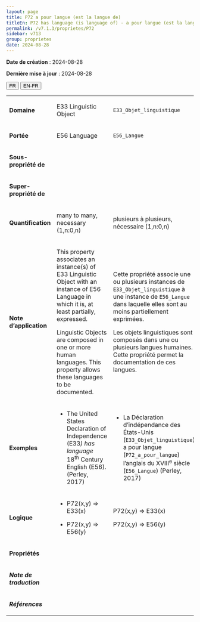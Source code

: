 ```yaml
---
layout: page
title: P72 a pour langue (est la langue de)
titleEn: P72 has language (is language of) - a pour langue (est la langue de)
permalink: /v7.1.3/proprietes/P72
sidebar: v713
group: proprietes
date: 2024-08-28
---
```


**Date de création** : 2024-08-28

**Dernière mise à jour** : 2024-08-28

<div class="lang-buttons">
 <button id="fr" class="activate">FR</button>
 <button id="en-fr">EN-FR</button>
</div>

<table>
<tbody>
<tr>
<td><p><strong>Domaine</strong></p></td>
<td class="en">
<p>E33 Linguistic Object</p>
</td>
<td>
<p><code class="language-plaintext highlighter-rouge">E33_Objet_linguistique</code></p>
</td>
</tr>
<tr>
<td><p><strong>Portée</strong></p></td>
<td class="en">
<p>E56 Language</p>
</td>
<td>
<p><code class="language-plaintext highlighter-rouge">E56_Langue</code></p>
</td>
</tr>
<tr>
<td><p><strong>Sous-propriété de</strong></p></td>
<td class="en">
</td>
<td>
</td>
</tr>
<tr>
<td><p><strong>Super-propriété de</strong></p></td>
<td class="en">
</td>
<td>
</td>
</tr>
<tr>
<td><p><strong>Quantification</strong></p></td>
<td class="en">
<p>many to many, necessary (1,n:0,n)</p>
</td>
<td>
<p>plusieurs à plusieurs, nécessaire (1,n:0,n)</p>
</td>
</tr>
<tr>
<td><p><strong>Note d’application</strong></p></td>
<td class="en">
<p>This property associates an instance(s) of E33 Linguistic Object with an instance of E56 Language in which it is, at least partially, expressed. </p>
<p>Linguistic Objects are composed in one or more human languages. This property allows these languages to be documented.</p>
</td>
<td>
<p>Cette propriété associe une ou plusieurs instances de <code class="language-plaintext highlighter-rouge">E33_Objet_linguistique</code> à une instance de <code class="language-plaintext highlighter-rouge">E56_Langue</code> dans laquelle elles sont au moins partiellement exprimées.</p>
<p>Les objets linguistiques sont composés dans une ou plusieurs langues humaines. Cette propriété permet la documentation de ces langues.</p>
</td>
</tr>
<tr>
<td><p><strong>Exemples</strong></p></td>
<td class="en">
<ul>
<li><p>The United States Declaration of Independence (E33<em>) has language</em> 18<sup>th</sup> Century English (E56). (Perley, 2017)</p>
</li>
</ul>
</td>
<td>
<ul>
<li><p>La Déclaration d’indépendance des États-Unis (<code class="language-plaintext highlighter-rouge">E33_Objet_linguistique</code>) a pour langue (<code class="language-plaintext highlighter-rouge">P72_a_pour_langue</code>) l’anglais du XVIII<sup>e</sup> siècle (<code class="language-plaintext highlighter-rouge">E56_Langue</code>) (Perley, 2017)</p>
</li>
</ul>
</td>
</tr>
<tr>
<td><p><strong>Logique</strong></p></td>
<td class="en">
<ul>
<li><p>P72(x,y) ⇒ E33(x)</p>
</li>
<li><p>P72(x,y) ⇒ E56(y)</p>
</li>
</ul>
</td>
<td>
<p>P72(x,y) ⇒ E33(x)</p>
<p>P72(x,y) ⇒ E56(y)</p>
</td>
</tr>
<tr>
<td><p><strong>Propriétés</strong></p></td>
<td class="en">
</td>
<td>
</td>
</tr>
<tr>
<td><p><strong><em>Note de traduction</em></strong></p></td>
<td colspan="2">
</td>
</tr>
<tr>
<td><p><strong><em>Références</em></strong></p></td>
<td colspan="2">
<p><em></em></p>
</td>
</tr>
</tbody>
</table>

